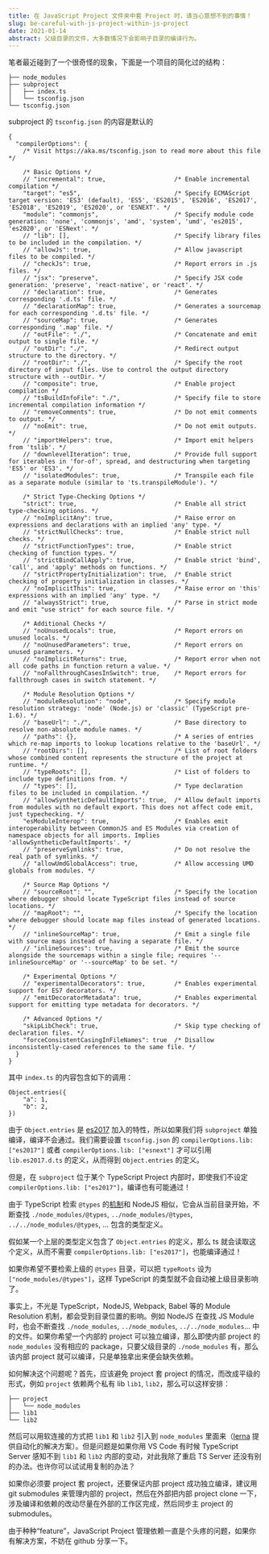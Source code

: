 ```yaml
---
title: 在 JavaScript Project 文件夹中套 Project 时，请当心意想不到的事情！ 
slug: be-careful-with-js-project-within-js-project
date: 2021-01-14
abstract: 父级目录的文件，大多数情况下会影响子目录的编译行为。
---
```


笔者最近碰到了一个很奇怪的现象，下面是一个项目的简化过的结构：

```
├── node_modules
├── subproject
│   ├── index.ts
│   └── tsconfig.json
└── tsconfig.json
```

subproject 的 `tsconfig.json` 的内容是默认的

```
{
  "compilerOptions": {
    /* Visit https://aka.ms/tsconfig.json to read more about this file */

    /* Basic Options */
    // "incremental": true,                   /* Enable incremental compilation */
    "target": "es5",                          /* Specify ECMAScript target version: 'ES3' (default), 'ES5', 'ES2015', 'ES2016', 'ES2017', 'ES2018', 'ES2019', 'ES2020', or 'ESNEXT'. */
    "module": "commonjs",                     /* Specify module code generation: 'none', 'commonjs', 'amd', 'system', 'umd', 'es2015', 'es2020', or 'ESNext'. */
    // "lib": [],                             /* Specify library files to be included in the compilation. */
    // "allowJs": true,                       /* Allow javascript files to be compiled. */
    // "checkJs": true,                       /* Report errors in .js files. */
    // "jsx": "preserve",                     /* Specify JSX code generation: 'preserve', 'react-native', or 'react'. */
    // "declaration": true,                   /* Generates corresponding '.d.ts' file. */
    // "declarationMap": true,                /* Generates a sourcemap for each corresponding '.d.ts' file. */
    // "sourceMap": true,                     /* Generates corresponding '.map' file. */
    // "outFile": "./",                       /* Concatenate and emit output to single file. */
    // "outDir": "./",                        /* Redirect output structure to the directory. */
    // "rootDir": "./",                       /* Specify the root directory of input files. Use to control the output directory structure with --outDir. */
    // "composite": true,                     /* Enable project compilation */
    // "tsBuildInfoFile": "./",               /* Specify file to store incremental compilation information */
    // "removeComments": true,                /* Do not emit comments to output. */
    // "noEmit": true,                        /* Do not emit outputs. */
    // "importHelpers": true,                 /* Import emit helpers from 'tslib'. */
    // "downlevelIteration": true,            /* Provide full support for iterables in 'for-of', spread, and destructuring when targeting 'ES5' or 'ES3'. */
    // "isolatedModules": true,               /* Transpile each file as a separate module (similar to 'ts.transpileModule'). */

    /* Strict Type-Checking Options */
    "strict": true,                           /* Enable all strict type-checking options. */
    // "noImplicitAny": true,                 /* Raise error on expressions and declarations with an implied 'any' type. */
    // "strictNullChecks": true,              /* Enable strict null checks. */
    // "strictFunctionTypes": true,           /* Enable strict checking of function types. */
    // "strictBindCallApply": true,           /* Enable strict 'bind', 'call', and 'apply' methods on functions. */
    // "strictPropertyInitialization": true,  /* Enable strict checking of property initialization in classes. */
    // "noImplicitThis": true,                /* Raise error on 'this' expressions with an implied 'any' type. */
    // "alwaysStrict": true,                  /* Parse in strict mode and emit "use strict" for each source file. */

    /* Additional Checks */
    // "noUnusedLocals": true,                /* Report errors on unused locals. */
    // "noUnusedParameters": true,            /* Report errors on unused parameters. */
    // "noImplicitReturns": true,             /* Report error when not all code paths in function return a value. */
    // "noFallthroughCasesInSwitch": true,    /* Report errors for fallthrough cases in switch statement. */

    /* Module Resolution Options */
    // "moduleResolution": "node",            /* Specify module resolution strategy: 'node' (Node.js) or 'classic' (TypeScript pre-1.6). */
    // "baseUrl": "./",                       /* Base directory to resolve non-absolute module names. */
    // "paths": {},                           /* A series of entries which re-map imports to lookup locations relative to the 'baseUrl'. */
    // "rootDirs": [],                        /* List of root folders whose combined content represents the structure of the project at runtime. */
    // "typeRoots": [],                       /* List of folders to include type definitions from. */
    // "types": [],                           /* Type declaration files to be included in compilation. */
    // "allowSyntheticDefaultImports": true,  /* Allow default imports from modules with no default export. This does not affect code emit, just typechecking. */
    "esModuleInterop": true,                  /* Enables emit interoperability between CommonJS and ES Modules via creation of namespace objects for all imports. Implies 'allowSyntheticDefaultImports'. */
    // "preserveSymlinks": true,              /* Do not resolve the real path of symlinks. */
    // "allowUmdGlobalAccess": true,          /* Allow accessing UMD globals from modules. */

    /* Source Map Options */
    // "sourceRoot": "",                      /* Specify the location where debugger should locate TypeScript files instead of source locations. */
    // "mapRoot": "",                         /* Specify the location where debugger should locate map files instead of generated locations. */
    // "inlineSourceMap": true,               /* Emit a single file with source maps instead of having a separate file. */
    // "inlineSources": true,                 /* Emit the source alongside the sourcemaps within a single file; requires '--inlineSourceMap' or '--sourceMap' to be set. */

    /* Experimental Options */
    // "experimentalDecorators": true,        /* Enables experimental support for ES7 decorators. */
    // "emitDecoratorMetadata": true,         /* Enables experimental support for emitting type metadata for decorators. */

    /* Advanced Options */
    "skipLibCheck": true,                     /* Skip type checking of declaration files. */
    "forceConsistentCasingInFileNames": true  /* Disallow inconsistently-cased references to the same file. */
  }
}

```

其中 `index.ts` 的内容包含如下的调用：

```
Object.entries({
    "a": 1,
    "b": 2,
})
```

由于 `Object.entries` 是 [es2017](https://github.com/microsoft/TypeScript/blob/master/lib/lib.es2017.object.d.ts#L38) 加入的特性，所以如果我们将 `subproject` 单独编译，编译不会通过。我们需要设置 `tsconfig.json` 的 `compilerOptions.lib: ["es2017"]` 或者 `compilerOptions.lib: ["esnext"]` 才可以引用 `lib.es2017.d.ts` 的定义，从而得到 `Object.entries` 的定义。

但是，在 `subproject` 位于某个 TypeScript Project 内部时，即使我们不设定 `compilerOptions.lib: ["es2017"]`，编译也有可能通过！

由于 TypeScript 检索 `@types` 的[机制](https://www.typescriptlang.org/tsconfig#typeRoots)和 NodeJS 相似，它会从当前目录开始，不断查找 `./node_modules/@types`, `../node_modules/@types`, `../../node_modules/@types`, ... 包含的类型定义。

假如某一个上层的类型定义包含了 `Object.entries` 的定义，那么 ts 就会读取这个定义，从而不需要 `compilerOptions.lib: ["es2017"]`，也能编译通过！

如果你希望不要检索上级的 `@types` 目录，可以把 `typeRoots` 设为 `["node_modules/@types"]`，这样 TypeScript 的类型就不会自动被上级目录影响了。

事实上，不光是 TypeScript，NodeJS, Webpack, Babel 等的 Module Resolution 机制，都会受到目录位置的影响。例如 NodeJS 在查找 JS Module 时，也会不断查找 `./node_modules`, `../node_modules`, `../../node_modules`... 中的文件。如果你希望一个内部的 project 可以独立编译，那么即使内部 project 的 `node_modules` 没有相应的 package，只要父级目录的 `./node_modules` 有，那么该内部 project 就可以编译，只是单独拿出来便会缺失依赖。

如何解决这个问题呢？首先，应该避免 project 套 project 的情况，而改成平级的形式，例如 `project` 依赖两个私有 lib `lib1`, `lib2`，那么可以这样安排：

```
├── project
│   └── node_modules
├── lib1
└── lib2
```

然后可以用软连接的方式把 `lib1` 和 `lib2` 引入到 `node_modules` 里面来（[lerna](https://github.com/lerna/lerna) 提供自动化的解决方案）。但是问题是如果你用 VS Code 有时候 TypeScript Server 感知不到 `lib1` 和 `lib2` 内部的变动，对此我除了重启 TS Server 还没有别的办法。也许你可以试试用复制的办法？

如果你必须要 project 套 project，还要保证内部 project 成功独立编译，建议用 git submodules 来管理内部的 project，然后在外部把内部 project clone 一下，涉及编译和依赖的改动尽量在外部的工作区完成，然后同步主 project 的 submodules。

由于种种“feature”，JavaScript Project 管理依赖一直是个头疼的问题，如果你有解决方案，不妨在 github 分享一下。
